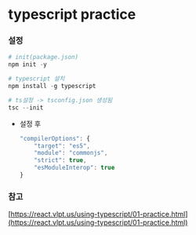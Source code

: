 # typescript practice


### 설정
```powershell
# init(package.json)
npm init -y

# typescript 설치
npm install -g typescript

# ts설정 -> tsconfig.json 생성됨
tsc --init
```

* 설정 후
    ```js
    "compilerOptions": {
        "target": "es5",
        "module": "commonjs",
        "strict": true,
        "esModuleInterop": true
    }
  ```


### 참고

[https://react.vlpt.us/using-typescript/01-practice.html](https://react.vlpt.us/using-typescript/01-practice.html)